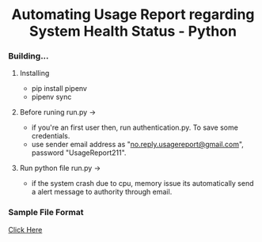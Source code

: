 # <h1 align="center" color="Green">Automating Usage Report regarding System Health Status - Python</h1>

### Building...

1. Installing
    * pip install pipenv
    * pipenv sync

2. Before runing run.py ->
   * if you're an first user then, run authentication.py. To save some credentials.
   * use sender email address as "no.reply.usagereport@gmail.com", password "UsageReport211".

3. Run python file run.py ->
   * if the system crash due to cpu, memory issue its automatically send a alert message to authority through email.


### Sample File Format

<a href="https://github.com/lkarjun/usageReport/blob/master/tem/Usage_alert.pdf">Click Here </a> 
